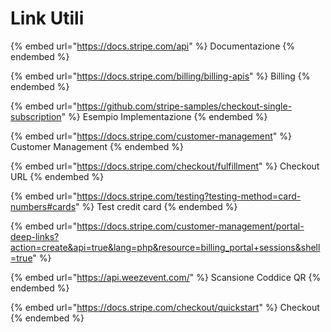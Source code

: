 # Link Utili

{% embed url="https://docs.stripe.com/api" %}
Documentazione
{% endembed %}

{% embed url="https://docs.stripe.com/billing/billing-apis" %}
Billing
{% endembed %}

{% embed url="https://github.com/stripe-samples/checkout-single-subscription" %}
Esempio Implementazione
{% endembed %}

{% embed url="https://docs.stripe.com/customer-management" %}
Customer Management
{% endembed %}

{% embed url="https://docs.stripe.com/checkout/fulfillment" %}
Checkout URL
{% endembed %}

{% embed url="https://docs.stripe.com/testing?testing-method=card-numbers#cards" %}
Test credit card
{% endembed %}

{% embed url="https://docs.stripe.com/customer-management/portal-deep-links?action=create&api=true&lang=php&resource=billing_portal+sessions&shell=true" %}

{% embed url="https://api.weezevent.com/" %}
Scansione Coddice QR
{% endembed %}

{% embed url="https://docs.stripe.com/checkout/quickstart" %}
Checkout
{% endembed %}

